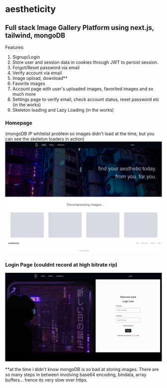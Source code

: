 # aestheticity

## Full stack Image Gallery Platform using next.js, tailwind, mongoDB

Features:
1. Signup/Login
2. Store user and session data in cookies through JWT to persist session.
3. Forgot/Reset password via email
4. Verify account via email
5. Image upload, download**
6. Favorite images
7. Account page with user's uploaded images, favorited images and so much more
8. Settings page to verify email, check account status, reset password etc (in the works)
9. Skeleton loading and Lazy Loading (in the works)

### Homepage 
(mongoDB IP whitelist problem so images didn't load at the time, but you can see the skeleton loaders in action)
![alt text](https://github.com/josephbinoy/aestheticity/blob/main/public/Web%20capture_25-10-2023_203150_localhost.jpeg?raw=true)


### Login Page (couldnt record at high bitrate rip)
![alt text](https://github.com/josephbinoy/aestheticity/blob/main/public/2023-10-25-21-21-26.gif?raw=true)

**at the time i didn't know mongoDB is so bad at storing images. There are so many steps in between involving base64 encoding, bindata, array buffers... hence its very slow over https. 

